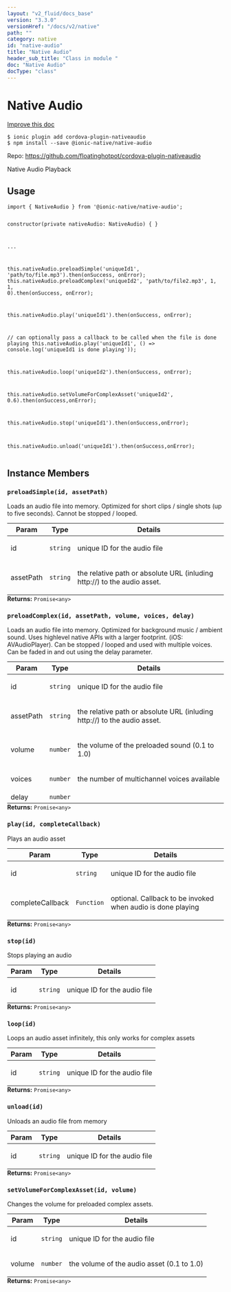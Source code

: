 ```yaml
---
layout: "v2_fluid/docs_base"
version: "3.3.0"
versionHref: "/docs/v2/native"
path: ""
category: native
id: "native-audio"
title: "Native Audio"
header_sub_title: "Class in module "
doc: "Native Audio"
docType: "class"
---
```


<h1 class="api-title">Native Audio</h1>

<a class="improve-v2-docs" href="http://github.com/driftyco/ionic-native/edit/master/src/@ionic-native/plugins/native-audio/index.ts#L1">
  Improve this doc
</a>






<pre><code class="nohighlight">$ ionic plugin add cordova-plugin-nativeaudio
$ npm install --save @ionic-native/native-audio
</code></pre>
<p>Repo:
  <a href="https://github.com/floatinghotpot/cordova-plugin-nativeaudio">
    https://github.com/floatinghotpot/cordova-plugin-nativeaudio
  </a>
</p>


<p>Native Audio Playback</p>









<h2>Usage</h2>
<pre><code class="lang-typescript">import { NativeAudio } from &#39;@ionic-native/native-audio&#39;;

constructor(private nativeAudio: NativeAudio) { }

...

this.nativeAudio.preloadSimple(&#39;uniqueId1&#39;, &#39;path/to/file.mp3&#39;).then(onSuccess, onError);
this.nativeAudio.preloadComplex(&#39;uniqueId2&#39;, &#39;path/to/file2.mp3&#39;, 1, 1, 0).then(onSuccess, onError);

this.nativeAudio.play(&#39;uniqueId1&#39;).then(onSuccess, onError);

// can optionally pass a callback to be called when the file is done playing
this.nativeAudio.play(&#39;uniqueId1&#39;, () =&gt; console.log(&#39;uniqueId1 is done playing&#39;));

this.nativeAudio.loop(&#39;uniqueId2&#39;).then(onSuccess, onError);

this.nativeAudio.setVolumeForComplexAsset(&#39;uniqueId2&#39;, 0.6).then(onSuccess,onError);

this.nativeAudio.stop(&#39;uniqueId1&#39;).then(onSuccess,onError);

this.nativeAudio.unload(&#39;uniqueId1&#39;).then(onSuccess,onError);
</code></pre>








<h2>Instance Members</h2>
<h3><a class="anchor" name="preloadSimple" href="#preloadSimple"></a><code>preloadSimple(id,&nbsp;assetPath)</code></h3>


Loads an audio file into memory. Optimized for short clips / single shots (up to five seconds). Cannot be stopped / looped.
<table class="table param-table" style="margin:0;">
  <thead>
  <tr>
    <th>Param</th>
    <th>Type</th>
    <th>Details</th>
  </tr>
  </thead>
  <tbody>
  <tr>
    <td>
      id</td>
    <td>
      <code>string</code>
    </td>
    <td>
      <p>unique ID for the audio file</p>
</td>
  </tr>
  
  <tr>
    <td>
      assetPath</td>
    <td>
      <code>string</code>
    </td>
    <td>
      <p>the relative path or absolute URL (inluding http://) to the audio asset.</p>
</td>
  </tr>
  </tbody>
</table>

<div class="return-value" markdown="1">
  <i class="icon ion-arrow-return-left"></i>
  <b>Returns:</b> <code>Promise&lt;any&gt;</code> 
</div><h3><a class="anchor" name="preloadComplex" href="#preloadComplex"></a><code>preloadComplex(id,&nbsp;assetPath,&nbsp;volume,&nbsp;voices,&nbsp;delay)</code></h3>


Loads an audio file into memory. Optimized for background music / ambient sound. Uses highlevel native APIs with a larger footprint. (iOS: AVAudioPlayer). Can be stopped / looped and used with multiple voices. Can be faded in and out using the delay parameter.
<table class="table param-table" style="margin:0;">
  <thead>
  <tr>
    <th>Param</th>
    <th>Type</th>
    <th>Details</th>
  </tr>
  </thead>
  <tbody>
  <tr>
    <td>
      id</td>
    <td>
      <code>string</code>
    </td>
    <td>
      <p>unique ID for the audio file</p>
</td>
  </tr>
  
  <tr>
    <td>
      assetPath</td>
    <td>
      <code>string</code>
    </td>
    <td>
      <p>the relative path or absolute URL (inluding http://) to the audio asset.</p>
</td>
  </tr>
  
  <tr>
    <td>
      volume</td>
    <td>
      <code>number</code>
    </td>
    <td>
      <p>the volume of the preloaded sound (0.1 to 1.0)</p>
</td>
  </tr>
  
  <tr>
    <td>
      voices</td>
    <td>
      <code>number</code>
    </td>
    <td>
      <p>the number of multichannel voices available</p>
</td>
  </tr>
  
  <tr>
    <td>
      delay</td>
    <td>
      <code>number</code>
    </td>
    <td>
      </td>
  </tr>
  </tbody>
</table>

<div class="return-value" markdown="1">
  <i class="icon ion-arrow-return-left"></i>
  <b>Returns:</b> <code>Promise&lt;any&gt;</code> 
</div><h3><a class="anchor" name="play" href="#play"></a><code>play(id,&nbsp;completeCallback)</code></h3>




Plays an audio asset
<table class="table param-table" style="margin:0;">
  <thead>
  <tr>
    <th>Param</th>
    <th>Type</th>
    <th>Details</th>
  </tr>
  </thead>
  <tbody>
  <tr>
    <td>
      id</td>
    <td>
      <code>string</code>
    </td>
    <td>
      <p>unique ID for the audio file</p>
</td>
  </tr>
  
  <tr>
    <td>
      completeCallback</td>
    <td>
      <code>Function</code>
    </td>
    <td>
      <p>optional. Callback to be invoked when audio is done playing</p>
</td>
  </tr>
  </tbody>
</table>

<div class="return-value" markdown="1">
  <i class="icon ion-arrow-return-left"></i>
  <b>Returns:</b> <code>Promise&lt;any&gt;</code> 
</div><h3><a class="anchor" name="stop" href="#stop"></a><code>stop(id)</code></h3>


Stops playing an audio
<table class="table param-table" style="margin:0;">
  <thead>
  <tr>
    <th>Param</th>
    <th>Type</th>
    <th>Details</th>
  </tr>
  </thead>
  <tbody>
  <tr>
    <td>
      id</td>
    <td>
      <code>string</code>
    </td>
    <td>
      <p>unique ID for the audio file</p>
</td>
  </tr>
  </tbody>
</table>

<div class="return-value" markdown="1">
  <i class="icon ion-arrow-return-left"></i>
  <b>Returns:</b> <code>Promise&lt;any&gt;</code> 
</div><h3><a class="anchor" name="loop" href="#loop"></a><code>loop(id)</code></h3>


Loops an audio asset infinitely, this only works for complex assets
<table class="table param-table" style="margin:0;">
  <thead>
  <tr>
    <th>Param</th>
    <th>Type</th>
    <th>Details</th>
  </tr>
  </thead>
  <tbody>
  <tr>
    <td>
      id</td>
    <td>
      <code>string</code>
    </td>
    <td>
      <p>unique ID for the audio file</p>
</td>
  </tr>
  </tbody>
</table>

<div class="return-value" markdown="1">
  <i class="icon ion-arrow-return-left"></i>
  <b>Returns:</b> <code>Promise&lt;any&gt;</code> 
</div><h3><a class="anchor" name="unload" href="#unload"></a><code>unload(id)</code></h3>


Unloads an audio file from memory
<table class="table param-table" style="margin:0;">
  <thead>
  <tr>
    <th>Param</th>
    <th>Type</th>
    <th>Details</th>
  </tr>
  </thead>
  <tbody>
  <tr>
    <td>
      id</td>
    <td>
      <code>string</code>
    </td>
    <td>
      <p>unique ID for the audio file</p>
</td>
  </tr>
  </tbody>
</table>

<div class="return-value" markdown="1">
  <i class="icon ion-arrow-return-left"></i>
  <b>Returns:</b> <code>Promise&lt;any&gt;</code> 
</div><h3><a class="anchor" name="setVolumeForComplexAsset" href="#setVolumeForComplexAsset"></a><code>setVolumeForComplexAsset(id,&nbsp;volume)</code></h3>


Changes the volume for preloaded complex assets.
<table class="table param-table" style="margin:0;">
  <thead>
  <tr>
    <th>Param</th>
    <th>Type</th>
    <th>Details</th>
  </tr>
  </thead>
  <tbody>
  <tr>
    <td>
      id</td>
    <td>
      <code>string</code>
    </td>
    <td>
      <p>unique ID for the audio file</p>
</td>
  </tr>
  
  <tr>
    <td>
      volume</td>
    <td>
      <code>number</code>
    </td>
    <td>
      <p>the volume of the audio asset (0.1 to 1.0)</p>
</td>
  </tr>
  </tbody>
</table>

<div class="return-value" markdown="1">
  <i class="icon ion-arrow-return-left"></i>
  <b>Returns:</b> <code>Promise&lt;any&gt;</code> 
</div>





